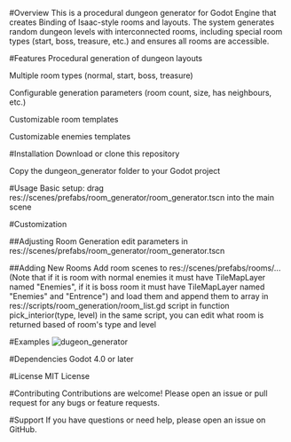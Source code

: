 #Overview
This is a procedural dungeon generator for Godot Engine that creates Binding of Isaac-style rooms and layouts. The system generates random dungeon levels with interconnected rooms, including special room types (start, boss, treasure, etc.) and ensures all rooms are accessible.

#Features
Procedural generation of dungeon layouts

Multiple room types (normal, start, boss, treasure)

Configurable generation parameters (room count, size, has neighbours, etc.)

Customizable room templates

Customizable enemies templates

#Installation
Download or clone this repository

Copy the dungeon_generator folder to your Godot project

#Usage
Basic setup:
drag res://scenes/prefabs/room_generator/room_generator.tscn into the main scene 

#Customization

##Adjusting Room Generation
edit parameters in res://scenes/prefabs/room_generator/room_generator.tscn 

##Adding New Rooms
Add room scenes to res://scenes/prefabs/rooms/...
(Note that if it is room with normal enemies it must have TileMapLayer named "Enemies", if it is boss room it must have TileMapLayer named "Enemies" and "Entrence")
and load them and append them to array in res://scripts/room_generation/room_list.gd script
in function pick_interior(type, level) in the same script, you can edit what room is returned based of room's type and level

#Examples
![dugeon_generator](https://github.com/user-attachments/assets/2d00246e-8053-43bd-adfc-ce9eacf8beae)

#Dependencies
Godot 4.0 or later

#License
MIT License

#Contributing
Contributions are welcome! Please open an issue or pull request for any bugs or feature requests.

#Support
If you have questions or need help, please open an issue on GitHub.
